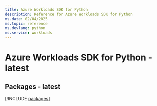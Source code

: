 ```yaml
---
title: Azure Workloads SDK for Python
description: Reference for Azure Workloads SDK for Python
ms.date: 02/04/2025
ms.topic: reference
ms.devlang: python
ms.service: workloads
---
```

# Azure Workloads SDK for Python - latest
## Packages - latest
[!INCLUDE [packages](workloads-index.md)]